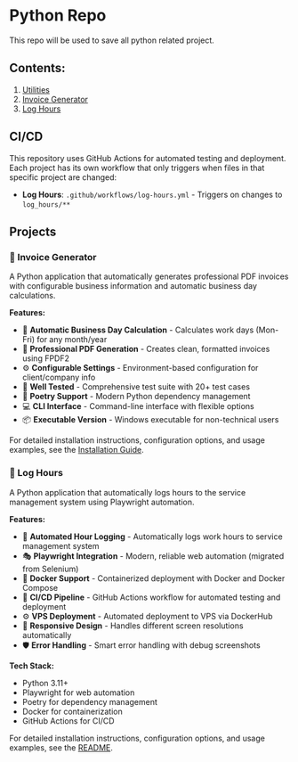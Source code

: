 # Python Repo

This repo will be used to save all python related project.

## Contents:
1. [Utilities](/utils)
2. [Invoice Generator](/invoice_generator)
3. [Log Hours](/log_hours)

## CI/CD

This repository uses GitHub Actions for automated testing and deployment. Each project has its own workflow that only triggers when files in that specific project are changed:

- **Log Hours**: `.github/workflows/log-hours.yml` - Triggers on changes to `log_hours/**`

## Projects

### 📧 Invoice Generator

A Python application that automatically generates professional PDF invoices with configurable business information and automatic business day calculations.

**Features:**
- 🎯 **Automatic Business Day Calculation** - Calculates work days (Mon-Fri) for any month/year
- 📄 **Professional PDF Generation** - Creates clean, formatted invoices using FPDF2
- ⚙️ **Configurable Settings** - Environment-based configuration for client/company info
- 🧪 **Well Tested** - Comprehensive test suite with 20+ test cases
- 🐍 **Poetry Support** - Modern Python dependency management
- 💻 **CLI Interface** - Command-line interface with flexible options
- 📦 **Executable Version** - Windows executable for non-technical users

For detailed installation instructions, configuration options, and usage examples, see the [Installation Guide](/invoice_generator/INSTALLATION_GUIDE.md).

### 📅 Log Hours

A Python application that automatically logs hours to the service management system using Playwright automation.

**Features:**
- 🎯 **Automated Hour Logging** - Automatically logs work hours to service management system
- 🎭 **Playwright Integration** - Modern, reliable web automation (migrated from Selenium)
- 🐳 **Docker Support** - Containerized deployment with Docker and Docker Compose
- 🚀 **CI/CD Pipeline** - GitHub Actions workflow for automated testing and deployment
- ⚙️ **VPS Deployment** - Automated deployment to VPS via DockerHub
- 📱 **Responsive Design** - Handles different screen resolutions automatically
- 🛡️ **Error Handling** - Smart error handling with debug screenshots

**Tech Stack:**
- Python 3.11+
- Playwright for web automation
- Poetry for dependency management
- Docker for containerization
- GitHub Actions for CI/CD

For detailed installation instructions, configuration options, and usage examples, see the [README](/log_hours/README.md).